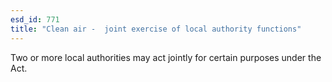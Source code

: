 ```yaml
---
esd_id: 771
title: "Clean air -  joint exercise of local authority functions"
---
```


Two or more local authorities may act jointly for certain purposes under the Act.

